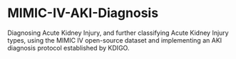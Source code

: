 # MIMIC-IV-AKI-Diagnosis
Diagnosing Acute Kidney Injury, and further classifying Acute Kidney Injury types, using the MIMIC IV open-source dataset and implementing an AKI diagnosis protocol established by KDIGO.
